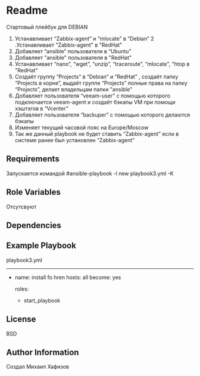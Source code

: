 Readme
=========
Стартовый плейбук для DEBIAN

1. Устанавливает “Zabbix-agent” и “mlocate” в “Debian”
2 .Устанавливает "Zabbix-agent" в "RedHat"
3. Добавляет “ansible” пользователя   в “Ubuntu”
4. Добавляет "ansible" пользователя  в "RedHat"
5. Устанавливает “nano”, “wget”,  “unzip”,  “traceroute”,  “mlocate",  “htop  в ”RedHat"
6. Создаёт группу “Projects” в “Debian” и  “RedHat” , создаёт папку “Projects в корне”,  выдаёт группе “Projects” полные права на папку “Projects”, делает владельцам папки "ansible"
7. Добавляет  пользователя “veeam-user” с помощью которого подключается veeam-agent и создаёт бэкапы VM при помощи хэштэгов в “Vcenter”
8. Добавляет пользователя “backuper”  с помощью которого делаются бэкапы
9. Изменяет текущий часовой пояс на Europe/Moscow
10. Так же данный playbook не будет ставить “Zabbix-agent” если в системе ранее был установлен “Zabbix-agent”  

Requirements
------------

Запускается командой #ansible-playbook -l new playbook3.yml -K 

Role Variables
--------------

Отсутсвуют

Dependencies
------------


Example Playbook
----------------
playbook3.yml

---
- name: install fo hren
  hosts: all
  become: yes


  roles:
    - start_playbook


License
-------

BSD

Author Information
------------------

Создал Михаил Хафизов
